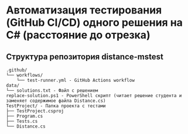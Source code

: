 # Автоматизация тестирования (GitHub CI/CD) одного решения на C# (расстояние до отрезка) 
## Структура репозитория distance-mstest
```
.github/
└── workflows/
    └── test-runner.yml - GitHub Actions workflow
data/
└── solutions.txt - Файл с решением
replace-solution.ps1 - PowerShell скрипт (читает решение студента и заменяет содержимое файла Distance.cs)
TestProject/ - Папка проекта с тестами
├── TestProject.csproj
├── Program.cs
├── Tests.cs
└── Distance.cs
```
